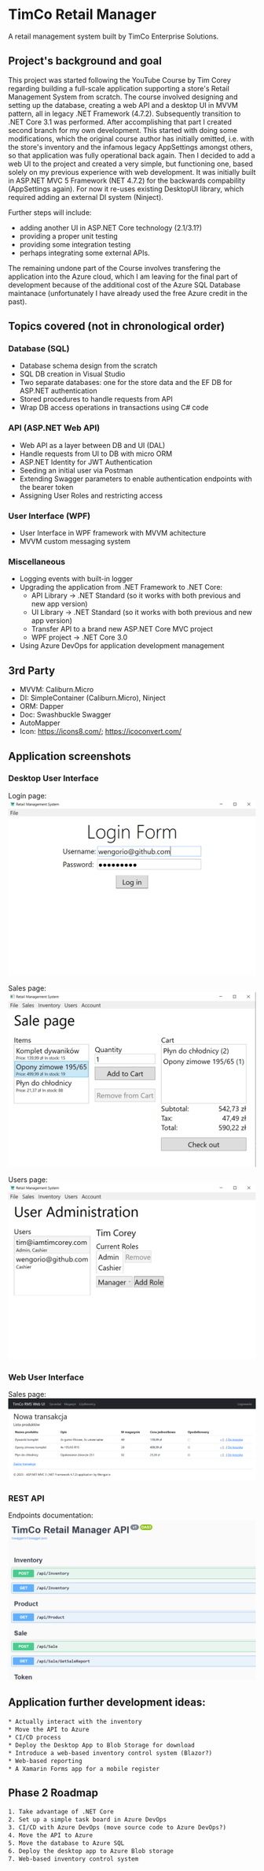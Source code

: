 # TimCo Retail Manager
A retail management system built by TimCo Enterprise Solutions.

## Project's background and goal
This project was started following the YouTube Course by Tim Corey regarding building a full-scale application supporting a store's Retail Management System from scratch. The course involved designing and setting up the database, creating a web API and a desktop UI in MVVM pattern, all in legacy .NET Framework (4.7.2). Subsequently transition to .NET Core 3.1 was performed.
After accomplishing that part I created second branch for my own development. This started with doing some modifications, which the original course author has initially omitted, i.e. with the store's inventory and the infamous legacy AppSettings amongst others, so that application was fully operational back again. Then I decided to add a web UI to the project and created a very simple, but functioning one, based solely on my previous experience with web development. It was initially built in ASP.NET MVC 5 Framework (NET 4.7.2) for the backwards compability (AppSettings again). For now it re-uses existing DesktopUI library, which required adding an external DI system (Ninject).

Further steps will include:
- adding another UI in ASP.NET Core technology (2.1/3.1?)
- providing a proper unit testing
- providing some integration testing
- perhaps integrating some external APIs.

The remaining undone part of the Course involves transfering the application into the Azure cloud, which I am leaving for the final part of development because of the additional cost of the Azure SQL Database maintanace (unfortunately I have already used the free Azure credit in the past).

## Topics covered (not in chronological order)
### Database (SQL)
- Database schema design from the scratch
- SQL DB creation in Visual Studio
- Two separate databases: one for the store data and the EF DB for ASP.NET authentication
- Stored procedures to handle requests from API
- Wrap DB access operations in transactions using C# code
### API (ASP.NET Web API)
- Web API as a layer between DB and UI (DAL)
- Handle requests from UI to DB with micro ORM
- ASP.NET Identity for JWT Authentication
- Seeding an initial user via Postman
- Extending Swagger parameters to enable authentication endpoints with the bearer token
- Assigning User Roles and restricting access
### User Interface (WPF)
- User Interface in WPF framework with MVVM achitecture
- MVVM custom messaging system
### Miscellaneous 
- Logging events with built-in logger
- Upgrading the application from .NET Framework to .NET Core:
  - API Library -> .NET Standard (so it works with both previous and new app version)
  - UI Library -> .NET Standard (so it works with both previous and new app version)
  - Transfer API to a brand new ASP.NET Core MVC project
  - WPF project -> .NET Core 3.0
- Using Azure DevOps for application development management

## 3rd Party
- MVVM: Caliburn.Micro
- DI: SimpleContainer (Caliburn.Micro), Ninject
- ORM: Dapper
- Doc: Swashbuckle Swagger 
- AutoMapper
- Icon: https://icons8.com/; https://icoconvert.com/

## Application screenshots
### Desktop User Interface
Login page:
![alt text](Screenshots/Login.png?raw=true)

Sales page:
![alt text](Screenshots/Cart.png?raw=true)

Users page:
![alt text](Screenshots/Users.png?raw=true)

### Web User Interface
Sales page:
![alt text](Screenshots/WebSalesPage.png?raw=true)

### REST API
Endpoints documentation:
![alt text](Screenshots/Swagger.png?raw=true)

## Application further development ideas:
	* Actually interact with the inventory
	* Move the API to Azure
	* CI/CD process
	* Deploy the Desktop App to Blob Storage for download
	* Introduce a web-based inventory control system (Blazor?)
	* Web-based reporting
	* A Xamarin Forms app for a mobile register

## Phase 2 Roadmap
	1. Take advantage of .NET Core
	2. Set up a simple task board in Azure DevOps
	3. CI/CD with Azure DevOps (move source code to Azure DevOps?)
	4. Move the API to Azure
	5. Move the database to Azure SQL
	6. Deploy the desktop app to Azure Blob storage
	7. Web-based inventory control system